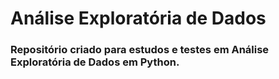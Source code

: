 # Análise Exploratória de Dados

### Repositório criado para estudos e testes em Análise Exploratória de Dados em Python.
